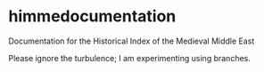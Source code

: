 # himmedocumentation
Documentation for the Historical Index of the Medieval Middle East

Please ignore the turbulence; I am experimenting using branches.

